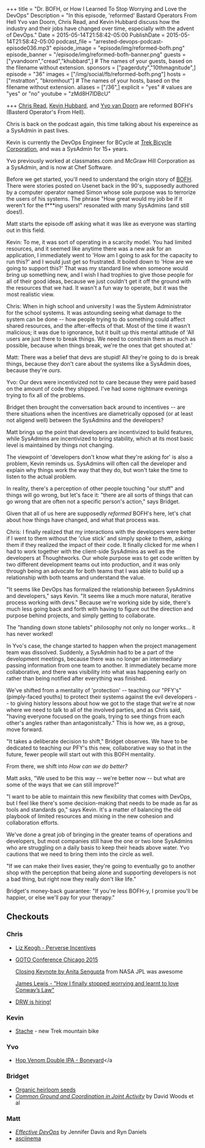 +++
title = "Dr. BOFH, or How I Learned To Stop Worrying and Love the DevOps"
Description = "In this episode, 'reformed' Bastard Operators From Hell Yvo van Doorn, Chris Read, and Kevin Hubbard discuss how the industry and their jobs have changed over time, especially with the advent of DevOps."
Date = 2015-05-14T21:58:42-05:00
PublishDate = 2015-05-14T21:58:42-05:00
podcast_file = "arrested-devops-podcast-episode036.mp3"
episode_image = "episode/img/reformed-bofh.png"
episode_banner = "/episode/img/reformed-bofh-banner.png"
guests = ["yvandoorn","cread","khubbard",] # The names of your guests, based on the filename without extension.
sponsors = ["pagerduty","10thmagnitude",]
episode = "36"
images = ["/img/social/fb/reformed-bofh.png"]
hosts = ["mstratton", "bkromhout"] # The names of your hosts, based on the filename without extension.
aliases = ["/36",]
explicit = "yes" # values are "yes" or "no"
youtube = "zMd8H7lDBcU"

+++
[Chris Read](https://twitter.com/cread), [Kevin Hubbard](https://twitter.com/kj_hubbard), and [Yvo van Doorn](https://twitter.com/yvov) are reformed BOFH's (Basterd Operator's From Hell).

Chris is back on the podcast again, this time talking about his expereince as a SysAdmin in past lives.

Kevin is currently the DevOps Engineer for BCycle at [Trek Bicycle Corporation](), and was a SysAdmin for 15+ years.

Yvo previously worked at classmates.com and McGraw Hill Corporation as a SysAdmin, and is now at Chef Software.

Before we get started, you'll need to understand the origin story of [BOFH](http://bofh.bjash.com/). There were stories posted on Usenet back in the 90's, supposedly authored by a computer operator named Simon whose sole purpose was to terrorize the users of his systems. The phrase "How great would my job be if it weren't for the f***ing users!" resonated with many SysAdmins (and still does!).

Matt starts the episode off asking what it was like as everyone was starting out in this field.

Kevin: To me, it was sort of operating in a scarcity model. You had limited resources, and it seemed like anytime there was a new ask for an application, I immediately went to 'How am I going to ask for the capacity to run this?' and I would just get so frustrated. It boiled down to 'How are we going to support this?' That was my standard line when someone would bring up something new, and I wish I had trophies to give those people for all of their good ideas, because we just couldn't get it off the ground with the resources that we had. It wasn't a fun way to operate, but it was the most realistic view.

Chris: When in high school and university I was the System Administrator for the school systems. It was astounding seeing what damage to the system can be done -- how people trying to do something could affect shared resources, and the after-effects of that. Most of the time it wasn't malicious; it was due to ignorance, but it built up this mental attitude of 'All users are just there to break things. We need to constrain them as much as possible, because when things break, we're the ones that get shouted at.'

Matt: There was a belief that devs are stupid! All they're going to do is break things, because they don't care about the systems like a SysAdmin does, because they're _ours_.

Yvo: Our devs were incentivized not to care because they were paid based on the amount of code they shipped. I've had some nightmare evenings trying to fix all of the problems.

Bridget then brought the conversation back around to incentives -- are there situations when the incentives are diametrically opposed (or at least not aligend well) between the SysAdmins and the developers?

Matt brings up the point that developers are incentivized to build features, while SysAdmins are incentivized to bring stability, which at its most basic level is maintained by things not changing.

The viewpoint of 'developers don't know what they're asking for' is also a problem, Kevin reminds us. SysAdmins will often call the developer and explain why things work the way that they do, but won't take the time to listen to the actual problem.

In reality, there's a perception of other people touching "our stuff" and things will go wrong, but let's face it: "there are all sorts of things that can go wrong that are often not a specific person's action," says Bridget.

Given that all of us here are supposedly _reformed_ BOFH's here, let's chat about how things have changed, and what that process was.

Chris: I finally realized that my interactions with the developers were better if I went to them without the 'clue stick' and simply spoke to them, asking them if they realized the impact of their code. It finally clicked for me when I had to work together with the client-side SysAdmins as well as the developers at Thoughtworks. Our whole purpose was to get code written by two different development teams out into production, and it was only through being an advocate for both teams that I was able to build up a relationship with both teams and understand the value.

"It seems like DevOps has formalized the relationship between SysAdmins and developers," says Kevin. "It seems like a much more natural, iterative process working with devs." Because we're working side by side, there's much less going back and forth with having to figure out the direction and purpose behind projects, and simply getting to collaborate.

The "handing down stone tablets" philosophy not only no longer works... it has never worked!

In Yvo's case, the change started to happen when the project management team was dissolved. Suddenly, a SysAdmin had to be a part of the development meetings, because there was no longer an intermediary passing information from one team to another. It immediately became more collaborative, and there was visibility into what was happening early on rather than being notified after everything was finished.

We've shifted from a mentality of 'protection' -- teaching our "PFY's" (pimply-faced youths) to protect their systems against the evil developers -- to giving history lessons about how we got to the stage that we're at now where we need to talk to all of the involved parties, and as Chris said, "having everyone focused on the goals, trying to see things from each other's angles rather than antagonistcally." This is how we, as a group, move forward.

"It takes a deliberate decision to shift," Bridget observes. We have to be dedicated to teaching our PFY's this new, collaborative way so that in the future, fewer people will start out with this BOFH mentality.

From there, we shift into _How can we do better?_

Matt asks, "We used to be this way -- we're better now -- but what are some of the ways that we can still improve?"

"I want to be able to maintain this new flexibility that comes with DevOps, but I feel like there's some decision-making that needs to be made as far as tools and standards go," says Kevin. It's a matter of balancing the old playbook of limited resources and mixing in the new cohesion and collaboration efforts.

We've done a great job of bringing in the greater teams of operations and developers, but most companies still have the one or two lone SysAdmins who are struggling on a daily basis to keep their heads above water. Yvo cautions that we need to bring them into the circle as well.

"If we can make their lives easier, they're going to eventually go to another shop with the perception that being alone and supporting developers is not a bad thing, but right now they really don't like life."

Bridget's money-back guarantee: "If you're less BOFH-y, I promise you'll be happier, or else we'll pay for your therapy."


## Checkouts
### Chris
* [Liz Keogh - Perverse Incentives](http://www.infoq.com/presentations/Learning-and-Perverse-Incentives)
* [GOTO Conference Chicago 2015](https://gotocon.com/chicago-2015)

    [Closing Keynote by Anita Sengupta](https://www.youtube.com/watch?v=BT6nwP1CofU) from NASA JPL was awesome

    [James Lewis - "How I finally stopped worrying and learnt to love Conway’s Law"](https://www.youtube.com/watch?v=l1tyfb5we7I)

* [DRW is hiring!](http://drw.com/careers/)

### Kevin
* [Stache](http://www.trekbikes.com/us/en_US/bikes/mountain-bikes/trail-mountain-bikes/stache/stache-9-8/p/2025000-2017/) - new Trek mountain bike

### Yvo
* [Hop Venom Double IPA - Boneyard](http://www.beeradvocate.com/beer/profile/23066/72750/)</a

### Bridget
* [Organic heirloom seeds](http://www.seedsavers.org)
* [_Common Ground and Coordination in Joint Activity_](http://csel.eng.ohio-state.edu/woods/distributed/CG%20final.pdf) by David Woods et al

### Matt
* [_Effective DevOps_](http://shop.oreilly.com/product/0636920039846.do) by Jennifer Davis and Ryn Daniels
* [asciinema](https://asciinema.org/)
